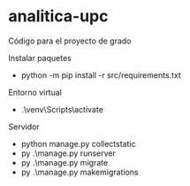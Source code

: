 # analitica-upc

Código para el proyecto de grado

Instalar paquetes

- python -m pip install -r src/requirements.txt

Entorno virtual

- .\venv\Scripts\activate

Servidor

- python manage.py collectstatic
- py .\manage.py runserver
- py .\manage.py migrate
- py .\manage.py makemigrations
